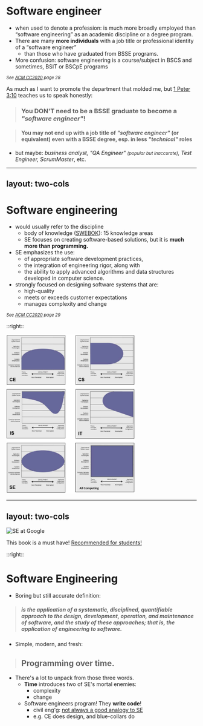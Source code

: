 # Software engineer

- when used to denote a profession: is much more broadly employed than “software engineering” as an 
  academic discipline or a degree program. 
- There are many **more individuals** with a job title or professional identity of a “software engineer” 
  * than those who have graduated from BSSE programs. 
- More confusion: software engineering is a course/subject in BSCS and sometimes, BSIT or BSCpE programs

<cite class="text-green-500 text-right">See [ACM CC2020][1] page 28</cite>

As much as I want to promote the department that molded me, but [1 Peter 3:10][2] teaches us to speak honestly:
> ### <twemoji-person-gesturing-no /> You DON'T need to be a BSSE graduate to become a _"software engineer"_!

> #### <twemoji-warning /> You may not end up with a job title of _"software engineer"_ (or equivalent) even with a BSSE degree, esp. in less _"technical"_ roles

- but maybe: _business analyst, "QA Engineer" <small>(popular but inaccurate)</small>, Test Engineer, ScrumMaster_, etc.

[1]: https://www.acm.org/binaries/content/assets/education/curricula-recommendations/cc2020.pdf
[2]: https://www.biblegateway.com/passage/?search=1%20Peter%203%3A10&version=NLT

<style>
blockquote {
  @apply mt-8;
}

p:last-child {
  @apply mt-4;
}

cite {
  display: block;
  width: 100%;
  font-size: 0.8em;
}
</style>

---
layout: two-cols
---

# Software engineering

- would usually refer to the discipline
  * body of knowledge ([SWEBOK][1]): 15 knowledge areas
  * SE focuses on creating software-based solutions, but it is **much more than programming.** 
- SE emphasizes the use:
  * of appropriate software development practices,
  * the integration of engineering rigor, along with 
  * the ability to apply advanced algorithms and data structures developed in computer science. 
- strongly focused on designing software systems that are:
  * high-quality
  * meets or exceeds customer expectations
  * manages complexity and change

<cite class="text-green-500 text-right">See [ACM CC2020][2] page 29</cite>

<style>
cite {
  display: block;
  width: 100%;
  font-size: 0.8em;
}
</style>

::right::

![computing](/computing.png)

<style>
img {
  height: 500px;
}
</style>

[1]: https://www.computer.org/education/bodies-of-knowledge/software-engineering
[2]: https://www.acm.org/binaries/content/assets/education/curricula-recommendations/cc2020.pdf

---
layout: two-cols
---

![SE at Google](https://m.media-amazon.com/images/I/61w3kiH05iS.jpg)

<p class="font-xs text-gray-300 italic absolute bottom-64 left-48 transform -rotate-90">
  This book <twemoji-backhand-index-pointing-up /> is a must have!
  <a href="https://medium.com/@meeusdylan/the-software-engineering-at-google-book-ff94dcc2e762#217c">
    Recommended for students!
  </a>
</p>

<style>
img {
  height: 420px;
}
</style>

::right::
# Software Engineering

- Boring but still accurate definition:

> ##### is the application of a systematic, disciplined, quantifiable approach to the design, development, operation, and maintenance of software, and the study of these approaches; that is, the application of engineering to software.

- Simple, modern, and fresh:

> ## Programming over time.

- There's a lot to unpack from those three words.
  + **Time** introduces two of SE's mortal enemies:
    * complexity
    * change
  + Software engineers program!  They **write code**!
    * civil eng'g: [not always a good analogy to SE][1]
    * e.g. CE does design, and blue-collars do <twemoji-hammer /><twemoji-carpentry-saw />

[1]: https://scontent.fmnl22-1.fna.fbcdn.net/v/t39.30808-6/311382904_5987891031235181_4611150021586066421_n.jpg?stp=dst-jpg_p843x403&_nc_cat=107&ccb=1-7&_nc_sid=8bfeb9&_nc_eui2=AeGtZx5-MLy1x9kWU81GOzpik8kWt8OMi5WTyRa3w4yLlYrywn0I5-Je0yW4WNd9JH08n86MyJvPkGclu4UlNLN2&_nc_ohc=e19I_MXh-r4AX9AQXEB&tn=ralTcUjCv9qS8xnR&_nc_ht=scontent.fmnl22-1.fna&oh=00_AfAELWxG27i8skQDpZ_dxsLrd8euJ4t9mcCSf6S_ZdP9sQ&oe=63D9C5D2